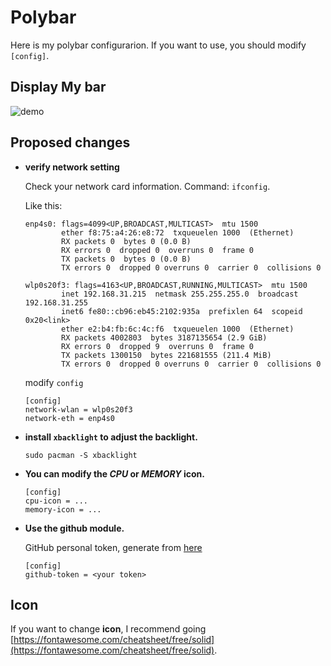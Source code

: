 # Polybar

Here is my polybar configurarion. If you want to use, you should modify `[config]`.


## Display My bar

![demo](https://img-blog.csdnimg.cn/20200608150728193.png)

## Proposed changes

- **verify network setting**

    Check your network card information. Command: `ifconfig`.

    Like this:

    ```
    enp4s0: flags=4099<UP,BROADCAST,MULTICAST>  mtu 1500
            ether f8:75:a4:26:e8:72  txqueuelen 1000  (Ethernet)
            RX packets 0  bytes 0 (0.0 B)
            RX errors 0  dropped 0  overruns 0  frame 0
            TX packets 0  bytes 0 (0.0 B)
            TX errors 0  dropped 0 overruns 0  carrier 0  collisions 0

    wlp0s20f3: flags=4163<UP,BROADCAST,RUNNING,MULTICAST>  mtu 1500
            inet 192.168.31.215  netmask 255.255.255.0  broadcast 192.168.31.255
            inet6 fe80::cb96:eb45:2102:935a  prefixlen 64  scopeid 0x20<link>
            ether e2:b4:fb:6c:4c:f6  txqueuelen 1000  (Ethernet)
            RX packets 4002803  bytes 3187135654 (2.9 GiB)
            RX errors 0  dropped 9  overruns 0  frame 0
            TX packets 1300150  bytes 221681555 (211.4 MiB)
            TX errors 0  dropped 0 overruns 0  carrier 0  collisions 0
    ```

    modify `config`

    ```dosini
    [config]
    network-wlan = wlp0s20f3
    network-eth = enp4s0
    ```

- **install `xbacklight` to adjust the backlight.**

    ```shell
    sudo pacman -S xbacklight
    ```

- **You can modify the *CPU* or *MEMORY* icon.**

    ```dosini
    [config]
    cpu-icon = ...
    memory-icon = ...
    ```

- **Use the github module.**

    GitHub personal token, generate from [here](https://github.com/settings/tokens/new?scopes=notifications&description=Notifier+for+Polybar)

    ```dosini
    [config]
    github-token = <your token>
    ```

## Icon

If you want to change **icon**, I recommend going [https://fontawesome.com/cheatsheet/free/solid](https://fontawesome.com/cheatsheet/free/solid).

```
```






